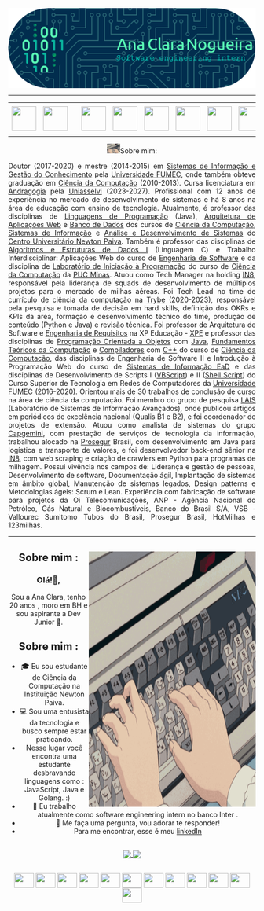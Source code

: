 

<div>
<img align="center" alt="Header" src="https://github.com/Anaclsouza/Anaclsouza/blob/main/img/github-header-image.png"/>
</div>

-----

<div align="center">
<table>
<tr>
 <td align="center" colspan="11"></td>
</tr> 
<tr>
<td><a href="https://github.com/Anaclsouza" target="_blank"><img src="https://github.com/Anaclsouza/Anaclsouza/blob/main/img/github5.png?raw=true" width="50px" height="50px"/></a>
</td>
<td><a href="https://replit.com/@aramuni"><img src="https://github.com/Anaclsouza/Anaclsouza/blob/main/img/replit3.svg?raw=true" width="50px" height="50px"/></a>
</td>
<td><a href="mailto:claranogueiramg@gmail.com" target="_blank"><img src="https://github.com/Anaclsouza/Anaclsouza/blob/main/img/gmail2.png" width="50px" height="50px"/></a>
</td>
<td><a href="https://wa.me/5531980402103" target="_blank"><img src="https://github.com/Anaclsouza/Anaclsouza/blob/main/img/wpp2.png?raw=true" width="50px" height="50px"/></a>
</td>
<td><a href="https://www.instagram.com/Anaclsouza/" target="_blank"><img src="https://github.com/Anaclsouza/Anaclsouza/blob/main/img/insta2.png?raw=true" width="50px" height="50px"/></a>
</td>
<td><a href="https://www.linkedin.com/in/Anaclsouza/" target="_blank"><img src="https://github.com/Anaclsouza/Anaclsouza/blob/main/img/linkedin2.png?raw=true" width="50px" height="50px"/></a>
</td>
<td><a href="http://lattes.cnpq.br/1208427665892059" target="_blank"><img src="https://github.com/Anaclsouza/Anaclsouza/blob/main/img/lattes2.png?raw=true" width="50px" height="50px"/></a>
</td>
<!--<td><a href="https://slack.com/app_redirect?channel=UVD9N6VCL"><img src="https://github.com/Anaclsouza/Anaclsouza/blob/main/img/slack.png?raw=true" width="50px" height="50px"/></a>
</td>-->
<td><a href="https://discordapp.com/users/959151773728251914" target="_blank"><img src="https://github.com/Anaclsouza/Anaclsouza/blob/main/img/discord2.png?raw=true" width="50px" height="50px"/></a>
</td>
<td><a href="https://www.skoob.com.br/perfil/Aramuni" target="_blank"><img src="https://github.com/Anaclsouza/Anaclsouza/blob/main/img/skoob2.png?raw=true" width="50px" height="50px"/></a>
</td>
<td><a href="https://scholar.google.com.br/citations?user=OARYxSYAAAAJ&hl=pt-BR&oi=ao" target="_blank"><img src="https://github.com/Anaclsouza/Anaclsouza/blob/main/img/scholar2.png?raw=true" width="50px" height="50px"/></a>
</td>
<td><a href="https://calendly.com/aramuni/" target="_blank"><img src="https://github.com/Anaclsouza/Anaclsouza/blob/main/img/calendar2.png?raw=true" width="50px" height="50px"/></a>
</td>
</tr>
<tr>
 <td align="center" colspan="11"></td>
</tr> 
</table>

<img height="20" alt="GIF" src="https://github.com/Anaclsouza/Anaclsouza/blob/main/img/6vIk.gif"/>Sobre mim:

<div align="justify">
Doutor (2017-2020) e mestre (2014-2015) em <a href="https://www.fumec.br/pos-graduacao-em-tecnologia-da-informacao-e-comunicacao-e-gestao-do-conhecimento" target="_blank">Sistemas de Informação e Gestão do Conhecimento</a> pela <a href="http://www.fumec.br/" target="_blank">Universidade FUMEC</a>, onde também obteve graduação em <a href="https://processoseletivo.fumec.br/curso/ciencia-da-computacao/" target="_blank">Ciência da Computação</a> (2010-2013). Cursa licenciatura em <a href="https://portal.uniasselvi.com.br/lista-cursos-graduacao/mt/sinop/cursos/andragogia/ead" target="_blank">Andragogia</a> pela <a href="https://portal.uniasselvi.com.br/" target="_blank">Uniasselvi</a> (2023-2027). Profissional com 12 anos de experiência no mercado de desenvolvimento de sistemas e há 8 anos na área de educação com ensino de tecnologia. Atualmente, é professor das disciplinas de <a href="https://github.com/joaopauloaramuni/linguagens-de-programacao" target="_blank">Linguagens de Programação</a> (Java), <a href="https://github.com/joaopauloaramuni/arquitetura-de-aplicacoes-web" target="_blank">Arquitetura de Aplicações Web</a> e <a href="https://github.com/joaopauloaramuni/banco-de-dados" target="_blank">Banco de Dados</a> dos cursos de <a href="https://newtonpaiva.br/cursos/graduacao-presencial/ciencia-da-computacao/" target="_blank">Ciência da Computação</a>, <a href="https://newtonpaiva.br/cursos/graduacao-presencial/sistemas-de-informacao/" target="_blank">Sistemas de Informação</a> e <a href="https://newtonpaiva.br/cursos/graduacao-presencial/analise-e-desenvolvimento-de-sistemas/" target="_blank">Análise e Desenvolvimento de Sistemas</a> do <a href="https://newtonpaiva.br/" target="_blank">Centro Universitário Newton Paiva</a>. Também é professor das disciplinas de <a href="https://github.com/joaopauloaramuni/algoritmos-e-estruturas-de-dados-i" target="_blank">Algoritmos e Estruturas de Dados I</a> (Linguagem C) e Trabalho Interdisciplinar: Aplicações Web do curso de <a href="https://www.pucminas.br/unidade/coracao-eucaristico/ensino/graduacao/Paginas/Engenharia-de-Software.aspx" target="_blank">Engenharia de Software</a> e da disciplina de <a href="https://github.com/joaopauloaramuni/laboratorio-de-introducao-a-programacao" target="_blank">Laboratório de Iniciação à Programação</a> do curso de <a href="https://www.pucminas.br/unidade/coracao-eucaristico/ensino/graduacao/Paginas/Ciencia-da-Computacao.aspx" target="_blank">Ciência da Computação</a> da <a href="https://www.pucminas.br/" target="_blank">PUC Minas</a>. Atuou como Tech Manager na holding <a href="https://in8.com.br/" target="_blank">IN8</a>, responsável pela liderança de squads de desenvolvimento de múltiplos projetos para o mercado de milhas aéreas. Foi Tech Lead no time de currículo de ciência da computação na <a href="https://www.betrybe.com/" target="_blank">Trybe</a> (2020-2023), responsável pela pesquisa e tomada de decisão em hard skills, definição dos OKRs e KPIs da área, formação e desenvolvimento técnico do time, produção de conteúdo (Python e Java) e revisão técnica. Foi professor de Arquitetura de Software e <a href="https://github.com/joaopauloaramuni/engenharia-de-requisitos" target="_blank">Engenharia de Requisitos</a> na XP Educação - <a href="https://www.xpeducacao.com.br/">XPE</a> e professor das disciplinas de <a href="https://github.com/joaopauloaramuni/poo">Programação Orientada a Objetos</a> com <a href="https://github.com/joaopauloaramuni/java">Java</a>, <a href="https://github.com/joaopauloaramuni/fundamentos-teoricos-da-computacao" target="_blank">Fundamentos Teóricos da Computação</a> e <a href="https://github.com/joaopauloaramuni/compiladores" target="_blank">Compiladores</a> com <a href="https://github.com/joaopauloaramuni/cpp" target="_blank">C++</a> do curso de <a href="https://processoseletivo.fumec.br/curso/ciencia-da-computacao/" target="_blank">Ciência da Computação</a>, das disciplinas de Engenharia de Software II e Introdução à Programação Web do curso de <a href="https://processoseletivo.fumec.br/cursos/sistemas-de-informacao/" target="_blank">Sistemas de Informação EaD</a> e das disciplinas de Desenvolvimento de Scripts I (<a href="https://github.com/joaopauloaramuni/vbscript" target="_blank">VBScript</a>) e II (<a href="https://github.com/joaopauloaramuni/shellscript" target="_blank">Shell Script</a>) do Curso Superior de Tecnologia em Redes de Computadores da <a href="http://www.fumec.br/" target="_blank">Universidade FUMEC</a> (2016-2020). Orientou mais de 30 trabalhos de conclusão de curso na área de ciência da computação. Foi membro do grupo de pesquisa <a href="http://www.fumec.br/lais/index.html" target="_blank">LAIS</a> (Laboratório de Sistemas de Informação Avançados), onde publicou artigos em periódicos de excelência nacional (Qualis B1 e B2), e foi coordenador de projetos de extensão. Atuou como analista de sistemas do grupo <a href="https://www.capgemini.com/br-pt/" target="_blank">Capgemini</a>, com prestação de serviços de tecnologia da informação, trabalhou alocado na <a href="https://www.prosegur.com.br/" target="_blank">Prosegur</a> Brasil, com desenvolvimento em Java para logística e transporte de valores, e foi desenvolvedor back-end sênior na <a href="https://in8.com.br/" target="_blank">IN8</a>, com web scraping e criação de crawlers em Python para programas de milhagem. Possui vivência nos campos de: Liderança e gestão de pessoas, Desenvolvimento de software, Documentação ágil, Implantação de sistemas em âmbito global, Manutenção de sistemas legados, Design patterns e Metodologias ágeis: Scrum e Lean. Experiência com fabricação de software para projetos da Oi Telecomunicações, ANP - Agência Nacional do Petróleo, Gás Natural e Biocombustíveis, Banco do Brasil S/A, VSB - Vallourec  Sumitomo Tubos do Brasil, Prosegur Brasil, HotMilhas e 123milhas.
</div>

-----

<div>
<div>
<img align="right" alt="GIF" src="https://github.com/Anaclsouza/Anaclsouza/blob/main/img/6vIk.gif" width="340px" height="520px"/>
</div>
 
##

 
## Sobre mim :

### Olá!👋,
Sou a Ana Clara, tenho 20 anos , moro em BH e sou aspirante a Dev Junior 👾. 
##
 
## Sobre mim :

- 🎓 Eu sou estudante de Ciência da Computação na Instituição Newton Paiva.
- 💻 Sou uma entusista da tecnologia e busco sempre estar praticando.
- Nesse lugar você encontra uma estudante desbravando linguagens como : JavaScript, Java e Golang. :)
- 💼 Eu trabalho atualmente como software engineering intern no banco Inter .
- 💬 Me faça uma pergunta, vou adorar te responder!
- Para me encontrar, esse é meu <a href="https://www.linkedin.com/in/ana-nogueira-847a711b5"> linkedIn </a>
  ##
<a href="https://github.com/Anaclsouza/github-readme-stats">
  <img height=200 align="center" src="https://github-readme-stats.vercel.app/api?username=Anaclsouza" />
</a>
<a href="https://github.com/Anaclsouza/convoychat">
  <img padding=50 height=150 align="center" src="https://github-readme-stats.vercel.app/api/top-langs?username=Anaclsouza&layout=compact&langs_count=8&card_width=320" />            

  ##
</a>
<div style ="display: inline_block " align="center">
<img height=30 width= 40 align="center" src="https://cdn.jsdelivr.net/gh/devicons/devicon/icons/c/c-original.svg"/>          
<img height=30 width= 40 align="center"  src="https://cdn.jsdelivr.net/gh/devicons/devicon/icons/mysql/mysql-original.svg" />
<img height=30 width = 40 align = "center" src="https://cdn.jsdelivr.net/gh/devicons/devicon@latest/icons/java/java-original.svg" />
<img height=30 width = 40 align = "center" src="https://cdn.jsdelivr.net/gh/devicons/devicon@latest/icons/javascript/javascript-original.svg" />
<img height=30 width = 40 align = "center"  src="https://cdn.jsdelivr.net/gh/devicons/devicon@latest/icons/css3/css3-original.svg" />
<img height=30 width = 40 align = "center"  src="https://cdn.jsdelivr.net/gh/devicons/devicon@latest/icons/html5/html5-original.svg" />
<img height=30 width = 40 align = "center" src="https://cdn.jsdelivr.net/gh/devicons/devicon@latest/icons/intellij/intellij-original.svg" />
<img height=30 width = 40 align = "center" src="https://cdn.jsdelivr.net/gh/devicons/devicon@latest/icons/vscode/vscode-original.svg" />
<img height=30 width = 40 align = "center" src="https://cdn.jsdelivr.net/gh/devicons/devicon@latest/icons/visualstudio/visualstudio-original.svg" />
<img height=30 width = 40 align = "center" src="https://cdn.jsdelivr.net/gh/devicons/devicon@latest/icons/go/go-original.svg" />
<img height=30 width = 40 align = "center" src="https://cdn.jsdelivr.net/gh/devicons/devicon@latest/icons/amazonwebservices/amazonwebservices-original-wordmark.svg" />
<img height=30 width = 40 align = "center" src="https://cdn.jsdelivr.net/gh/devicons/devicon@latest/icons/linux/linux-original.svg" />


          
          

          
          
</div>


 
          



